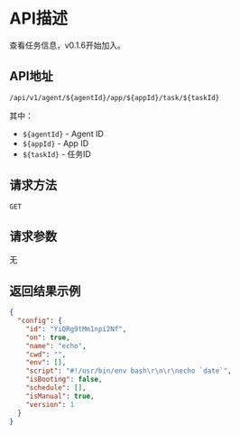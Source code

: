 # API描述
查看任务信息，v0.1.6开始加入。

## API地址
~~~
/api/v1/agent/${agentId}/app/${appId}/task/${taskId}
~~~
其中：
* `${agentId}` - Agent ID
* `${appId}` - App ID
* `${taskId}` - 任务ID

## 请求方法
~~~
GET
~~~

## 请求参数
无

## 返回结果示例
~~~json
{
  "config": {
    "id": "YiQRg9tMm1npi2Nf",
    "on": true,
    "name": "echo",
    "cwd": "",
    "env": [],
    "script": "#!/usr/bin/env bash\r\n\r\necho `date`",
    "isBooting": false,
    "schedule": [],
    "isManual": true,
    "version": 1
  }
}
~~~